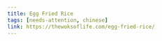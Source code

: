 ```yaml
---
title: Egg Fried Rice
tags: [needs-attention, chinese]
link: https://thewoksoflife.com/egg-fried-rice/
---
```


